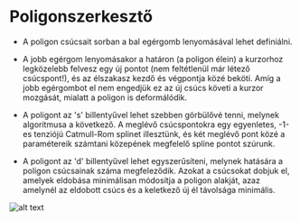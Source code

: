 # Poligonszerkesztő

- A poligon csúcsait sorban a bal egérgomb lenyomásával lehet definiálni.

- A jobb egérgom lenyomásakor a határon (a poligon élein) a kurzorhoz legközelebb felvesz egy új pontot (nem feltétlenül már létező csúcspont!), és az élszakasz kezdő és végpontja közé beköti. Amíg a jobb egérgombot el nem engedjük ez az új csúcs követi a kurzor mozgását, mialatt a poligon is deformálódik.

- A poligont az 's' billentyűvel lehet szebben görbülővé tenni, melynek algoritmusa a következő. A meglévő csúcspontokra egy egyenletes, -1-es tenziójú Catmull-Rom splinet illesztünk, és két meglévő pont közé a paramétereik számtani közepének megfelelő spline pontot szúrunk.


- A poligont az 'd' billentyűvel lehet egyszerűsíteni, melynek hatására a poligon csúcsainak száma megfeleződik. Azokat a csúcsokat dobjuk el, amelyek eldobása minimálisan módosítja a poligon alakját, azaz amelynél az eldobott csúcs és a keletkező új él távolsága minimális.


![alt text](relative/res/img.png?raw=true)
